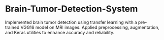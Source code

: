 # Brain-Tumor-Detection-System

Implemented brain tumor detection using transfer learning with a pre-trained VGG16 model on MRI images. Applied preprocessing, augmentation, and Keras utilities to enhance accuracy and reliability.
